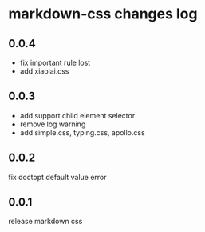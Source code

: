 markdown-css changes log
=====================
## 0.0.4

- fix important rule lost
- add xiaolai.css

## 0.0.3

- add support child element selector
- remove log warning
- add simple.css, typing.css,  apollo.css

## 0.0.2 

fix doctopt default value error

## 0.0.1

release markdown css
